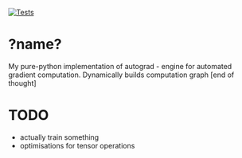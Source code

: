 [![Tests](https://github.com/DenShlk/autograd/actions/workflows/tests.yml/badge.svg)](https://github.com/DenShlk/autograd/actions/workflows/tests.yml)

# ?name?

My pure-python implementation of autograd - engine for automated gradient computation. 
Dynamically builds computation graph [end of thought]

# TODO

- actually train something
- optimisations for tensor operations

